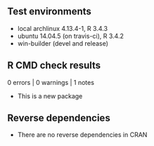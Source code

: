 ## Test environments
* local archlinux 4.13.4-1, R 3.4.3
* ubuntu 14.04.5 (on travis-ci), R 3.4.2
* win-builder (devel and release)

## R CMD check results

0 errors | 0 warnings | 1 notes

 * This is a new package

## Reverse dependencies

 * There are no reverse dependencies in CRAN

